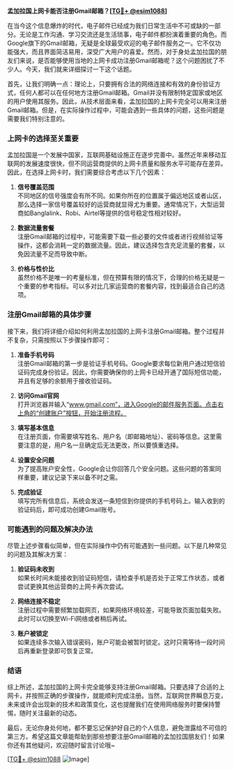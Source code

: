 **孟加拉国上网卡能否注册Gmail邮箱？[[TG💪+ @esim1088](https://t.me/s/esim1088)]**

在当今这个信息爆炸的时代，电子邮件已经成为我们日常生活中不可或缺的一部分。无论是工作沟通、学习交流还是生活琐事，电子邮件都扮演着重要的角色。而Google旗下的Gmail邮箱，无疑是全球最受欢迎的电子邮件服务之一。它不仅功能强大，而且界面简洁易用，深受广大用户的喜爱。然而，对于身处孟加拉国的朋友们来说，是否能够使用当地的上网卡成功注册Gmail邮箱呢？这个问题困扰了不少人。今天，我们就来详细探讨一下这个话题。

首先，让我们明确一点：理论上，只要拥有合法的网络连接和有效的身份验证方式，任何人都可以在任何地方注册Gmail邮箱。Gmail并没有限制特定国家或地区的用户使用其服务。因此，从技术层面来看，孟加拉国的上网卡完全可以用来注册Gmail邮箱。但是，在实际操作过程中，可能会遇到一些具体的问题，这些问题是需要我们特别注意的。

### **上网卡的选择至关重要**

孟加拉国是一个发展中国家，互联网基础设施正在逐步完善中。虽然近年来移动互联网的发展速度很快，但不同运营商提供的上网卡质量和服务水平可能存在差异。因此，在选择上网卡时，我们需要综合考虑以下几个因素：

1. **信号覆盖范围**  
   不同地区的信号强度会有所不同。如果你所在的位置属于偏远地区或者山区，那么选择一家信号覆盖较好的运营商就显得尤为重要。通常情况下，大型运营商如Banglalink、Robi、Airtel等提供的信号稳定性相对较好。

2. **数据流量套餐**  
   注册Gmail邮箱的过程中，可能需要下载一些必要的文件或者进行视频验证等操作，这都会消耗一定的数据流量。因此，建议选择包含充足流量的套餐，以免因流量不足而导致中断。

3. **价格与性价比**  
   虽然价格不是唯一的考量标准，但在预算有限的情况下，合理的价格无疑是一个重要的参考指标。可以多对比几家运营商的套餐内容，找到最适合自己的选项。

### **注册Gmail邮箱的具体步骤**

接下来，我们将详细介绍如何利用孟加拉国的上网卡注册Gmail邮箱。整个过程并不复杂，只需按照以下步骤操作即可：

1. **准备手机号码**  
   注册Gmail邮箱的第一步是验证手机号码。Google要求每位新用户通过短信验证码完成身份验证。因此，你需要确保你的上网卡已经开通了国际短信功能，并且有足够的余额用于接收验证码。

2. **访问Gmail官网**  
   打开浏览器并输入“www.gmail.com”，进入Google的邮件服务页面。点击右上角的“创建账户”按钮，开始注册流程。

3. **填写基本信息**  
   在注册页面，你需要填写姓名、用户名（即邮箱地址）、密码等信息。这里需要注意的是，用户名一旦确定后无法更改，所以要慎重选择。

4. **设置安全问题**  
   为了提高账户安全性，Google会让你回答几个安全问题。这些问题的答案同样重要，建议记录下来以备不时之需。

5. **完成验证**  
   填写完所有信息后，系统会发送一条短信到你提供的手机号码上。输入收到的验证码后，即可成功创建Gmail账号。

### **可能遇到的问题及解决办法**

尽管上述步骤看似简单，但在实际操作中仍有可能遇到一些问题。以下是几种常见的问题及其解决方案：

1. **验证码未收到**  
   如果长时间未能接收到验证码短信，请检查手机是否处于正常工作状态，或者尝试更换其他运营商的上网卡再次尝试。

2. **网络连接不稳定**  
   注册过程中需要频繁加载网页，如果网络环境较差，可能导致页面加载失败。此时可以切换至Wi-Fi网络或者稍后再试。

3. **账户被锁定**  
   如果连续多次输入错误密码，账户可能会被暂时锁定。这时只需等待一段时间后再重新登录即可恢复正常。

### **结语**

综上所述，孟加拉国的上网卡完全能够支持注册Gmail邮箱。只要选择了合适的上网卡，并按照正确的步骤操作，就能顺利完成注册。当然，互联网世界瞬息万变，未来或许会出现新的技术和政策变化，这也提醒我们在使用网络服务时要保持警惕，随时关注最新的动态。

最后，无论你身处何地，都不要忘记保护好自己的个人信息，避免泄露给不可信的第三方。希望这篇文章能帮助到那些想要注册Gmail邮箱的孟加拉国朋友们！如果你还有其他疑问，欢迎随时留言讨论哦~

[[TG💪+ @esim1088](https://t.me/s/esim1088) ![Image](https://i.postimg.cc/4NQfJmqS/Snipaste-2025-05-13-00-14-12.png)]